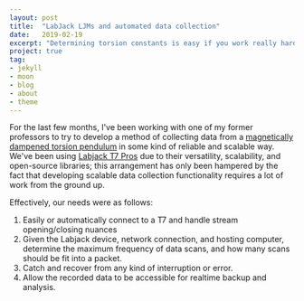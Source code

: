```yaml
---
layout: post
title:  "LabJack LJMs and automated data collection"
date:   2019-02-19
excerpt: "Determining torsion constants is easy if you work really hard for it."
project: true
tag:
- jekyll 
- moon
- blog
- about
- theme
---
```


For the last few months, I've been working with one of my former professors to try to develop a method of collecting data from a [magnetically dampened torsion pendulum][0] in some kind of reliable and scalable way. We've been using [Labjack T7 Pros][1] due to their versatility, scalability, and open-source libraries; this arrangement has only been hampered by the fact that developing scalable data collection functionality requires a lot of work from the ground up.

Effectively, our needs were as follows:

1. Easily or automatically connect to a T7 and handle stream opening/closing nuances
2. Given the Labjack device, network connection, and hosting computer, determine the maximum frequency of data scans, and how many scans should be fit into a packet.
3. Catch and recover from any kind of interruption or error.
4. Allow the recorded data to be accessible for realtime backup and analysis.





[0]: http://www.paulnakroshis.net/blog/
[1]: https://labjack.com/products/t7